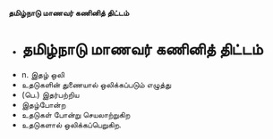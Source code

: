 **தமிழ்நாடு மாணவர் கணினித் திட்டம்**
- # தமிழ்நாடு மாணவர் கணினித் திட்டம்
- n. இதழ் ஒலி
- உதடுகளின் துணையால் ஒலிக்கப்படும் எழுத்து
- (பெ.) இதர்பற்றிய
- இதழ்போன்ற
- உதடுகள் போன்று செயலாற்றுகிற
- உதடுகளால் ஒலிக்கப்பெறுகிற.

